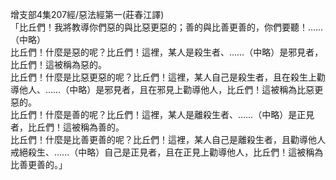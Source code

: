 增支部4集207經/惡法經第一(莊春江譯)  
「比丘們！我將教導你們惡的與比惡更惡的；善的與比善更善的，你們要聽！……（中略）  
比丘們！什麼是惡的呢？比丘們！這裡，某人是殺生者、……（中略）是邪見者，比丘們！這被稱為惡的。  
比丘們！什麼是比惡更惡的呢？比丘們！這裡，某人自己是殺生者，且在殺生上勸導他人、……（中略）是邪見者，且在邪見上勸導他人，比丘們！這被稱為比惡更惡的。  
比丘們！什麼是善的呢？比丘們！這裡，某人是離殺生者、……（中略）是正見者，比丘們！這被稱為善的。  
比丘們！什麼是比善更善的呢？比丘們！這裡，某人自己是離殺生者，且勸導他人戒絕殺生、……（中略）自己是正見者，且在正見上勸導他人，比丘們！這被稱為比善更善的。」  
  
  
